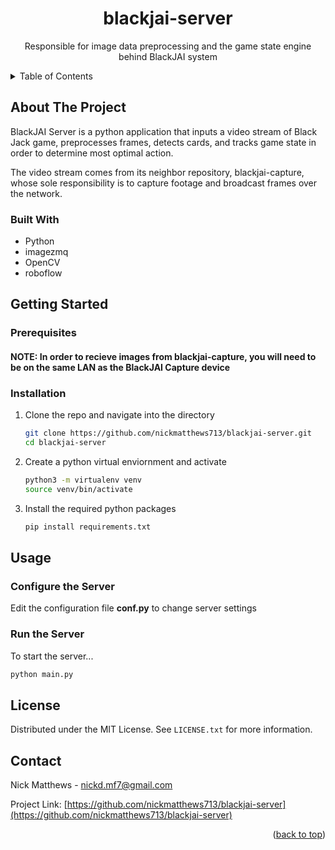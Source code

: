 <!-- PROJECT LOGO -->
<div align="center">
<h1 align="center">blackjai-server</h1>

  <p align="center">
    Responsible for image data preprocessing and the game state engine behind BlackJAI system
    <br />
  </p>
</div>



<!-- TABLE OF CONTENTS -->
<details>
  <summary>Table of Contents</summary>
  <ol>
    <li>
      <a href="#about-the-project">About The Project</a>
      <ul>
        <li><a href="#built-with">Built With</a></li>
      </ul>
    </li>
    <li>
      <a href="#getting-started">Getting Started</a>
      <ul>
        <li><a href="#prerequisites">Prerequisites</a></li>
        <li><a href="#installation">Installation</a></li>
      </ul>
    </li>
    <li><a href="#usage">Usage</a></li>
    <li><a href="#license">License</a></li>
    <li><a href="#contact">Contact</a></li>
    <li><a href="#acknowledgments">Acknowledgments</a></li>
  </ol>
</details>



<!-- ABOUT THE PROJECT -->
## About The Project

BlackJAI Server is a python application that inputs a video stream of Black Jack game, preprocesses frames, detects cards, and tracks game state in order to determine most optimal action.

The video stream comes from its neighbor repository, blackjai-capture, whose sole responsibility is to capture footage and broadcast frames over the network.

### Built With

* Python
* imagezmq
* OpenCV
* roboflow


<!-- GETTING STARTED -->
## Getting Started

### Prerequisites

#### NOTE: In order to recieve images from blackjai-capture, you will need to be on the same LAN as the BlackJAI Capture device

### Installation

1. Clone the repo and navigate into the directory
   ```sh
   git clone https://github.com/nickmatthews713/blackjai-server.git
   cd blackjai-server
   ```
3. Create a python virtual enviornment and activate
   ```sh
   python3 -m virtualenv venv
   source venv/bin/activate
   ```
4. Install the required python packages
   ```sh
   pip install requirements.txt
   ```

<!-- USAGE EXAMPLES -->
## Usage

### Configure the Server

Edit the configuration file **conf.py** to change server settings

### Run the Server

To start the server...
```sh
python main.py
```

<!-- LICENSE -->
## License

Distributed under the MIT License. See `LICENSE.txt` for more information.


<!-- CONTACT -->
## Contact

Nick Matthews - nickd.mf7@gmail.com  

Project Link: [https://github.com/nickmatthews713/blackjai-server](https://github.com/nickmatthews713/blackjai-server)

<p align="right">(<a href="#top">back to top</a>)</p>
